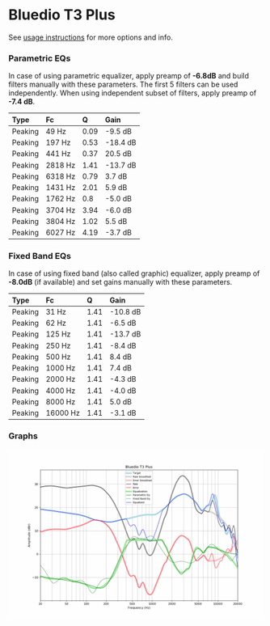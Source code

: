 # Bluedio T3 Plus
See [usage instructions](https://github.com/jaakkopasanen/AutoEq#usage) for more options and info.

### Parametric EQs
In case of using parametric equalizer, apply preamp of **-6.8dB** and build filters manually
with these parameters. The first 5 filters can be used independently.
When using independent subset of filters, apply preamp of **-7.4 dB**.

| Type    | Fc      |    Q | Gain     |
|:--------|:--------|:-----|:---------|
| Peaking | 49 Hz   | 0.09 | -9.5 dB  |
| Peaking | 197 Hz  | 0.53 | -18.4 dB |
| Peaking | 441 Hz  | 0.37 | 20.5 dB  |
| Peaking | 2818 Hz | 1.41 | -13.7 dB |
| Peaking | 6318 Hz | 0.79 | 3.7 dB   |
| Peaking | 1431 Hz | 2.01 | 5.9 dB   |
| Peaking | 1762 Hz | 0.8  | -5.0 dB  |
| Peaking | 3704 Hz | 3.94 | -6.0 dB  |
| Peaking | 3804 Hz | 1.02 | 5.5 dB   |
| Peaking | 6027 Hz | 4.19 | -3.7 dB  |

### Fixed Band EQs
In case of using fixed band (also called graphic) equalizer, apply preamp of **-8.0dB**
(if available) and set gains manually with these parameters.

| Type    | Fc       |    Q | Gain     |
|:--------|:---------|:-----|:---------|
| Peaking | 31 Hz    | 1.41 | -10.8 dB |
| Peaking | 62 Hz    | 1.41 | -6.5 dB  |
| Peaking | 125 Hz   | 1.41 | -13.7 dB |
| Peaking | 250 Hz   | 1.41 | -8.4 dB  |
| Peaking | 500 Hz   | 1.41 | 8.4 dB   |
| Peaking | 1000 Hz  | 1.41 | 7.4 dB   |
| Peaking | 2000 Hz  | 1.41 | -4.3 dB  |
| Peaking | 4000 Hz  | 1.41 | -4.0 dB  |
| Peaking | 8000 Hz  | 1.41 | 5.0 dB   |
| Peaking | 16000 Hz | 1.41 | -3.1 dB  |

### Graphs
![](./Bluedio%20T3%20Plus.png)